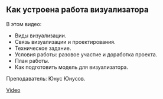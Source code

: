 ## Как устроена работа визуализатора

В этом видео:

*   Виды визуализации.
*   Связь визуализации и проектирования.
*   Техническое задание.
*   Условия работы: разовое участие и доработка проекта.
*   План работы.
*   Как подготовить модель для визуализатора.

Преподаватель: Юнус Юнусов. 

[Video](https://player.softculture.cc/embed/online/IVZ/IVZ_4.16.03_L3-2_Lecture_Visualization)